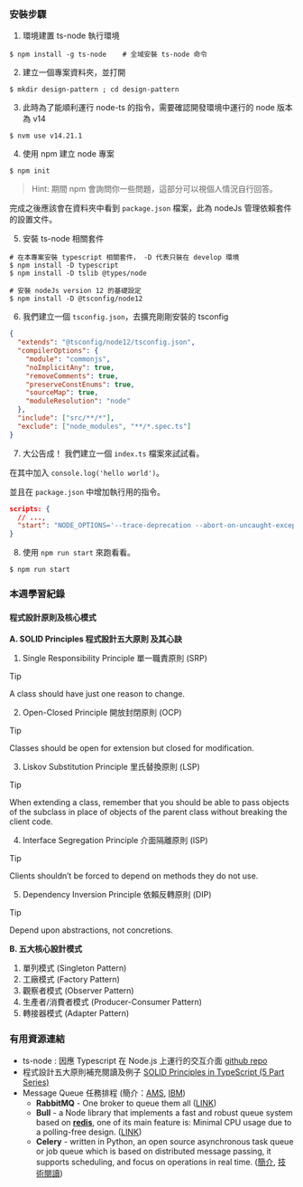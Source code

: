 ### 安裝步驟
1. 環境建置 ts-node 執行環境
```shell
$ npm install -g ts-node    # 全域安裝 ts-node 命令

```

2. 建立一個專案資料夾，並打開
```shell
$ mkdir design-pattern ; cd design-pattern
```

3. 此時為了能順利運行 node-ts 的指令，需要確認開發環境中運行的 node 版本為 v14
```shell
$ nvm use v14.21.1
```

4. 使用 npm 建立 node 專案
```shell
$ npm init
```

> Hint: 期間 npm 會詢問你一些問題，這部分可以視個人情況自行回答。

完成之後應該會在資料夾中看到 `package.json` 檔案，此為 nodeJs 管理依賴套件的設置文件。

5. 安裝 ts-node 相關套件
```shell
# 在本專案安裝 typescript 相關套件， -D 代表只裝在 develop 環境
$ npm install -D typescript
$ npm install -D tslib @types/node

# 安裝 nodeJs version 12 的基礎設定
$ npm install -D @tsconfig/node12
```

6. 我們建立一個 `tsconfig.json`，去擴充剛剛安裝的 tsconfig
```json
{
  "extends": "@tsconfig/node12/tsconfig.json",
  "compilerOptions": {
    "module": "commonjs",
    "noImplicitAny": true,
    "removeComments": true,
    "preserveConstEnums": true,
    "sourceMap": true,
    "moduleResolution": "node"
  },
  "include": ["src/**/*"],
  "exclude": ["node_modules", "**/*.spec.ts"]
}
```

7. 大公告成！ 我們建立一個 `index.ts` 檔案來試試看。

在其中加入 `console.log('hello world')`。


並且在 `package.json` 中增加執行用的指令。

```json
scripts: {
  // ...,
  "start": "NODE_OPTIONS='--trace-deprecation --abort-on-uncaught-exception' ts-node ./index.ts"
}
```

8. 使用 `npm run start` 來跑看看。

```shell
$ npm run start
```

### 本週學習紀錄
#### 程式設計原則及核心模式
**A. SOLID Principles 程式設計五大原則 及其心訣**
1. Single Responsibility Principle 單一職責原則 (SRP)
> [!TIP]
> A class should have just one reason to change.
2. Open-Closed Principle 開放封閉原則 (OCP)
> [!TIP]
> Classes should be open for extension but closed for modification.
3. Liskov Substitution Principle 里氏替換原則 (LSP)
> [!TIP]
> When extending a class, remember that you should be able to pass objects of the subclass in place of objects of the parent class without breaking the client code.
4. Interface Segregation Principle 介面隔離原則 (ISP)
> [!TIP]
> Clients shouldn’t be forced to depend on methods they do not use.
5. Dependency Inversion Principle 依賴反轉原則 (DIP)
> [!TIP]
> Depend upon abstractions, not concretions.

**B. 五大核心設計模式**

1. 單列模式 (Singleton Pattern)
2. 工廠模式 (Factory Pattern)
3. 觀察者模式 (Observer Pattern)
4. 生產者/消費者模式 (Producer-Consumer Pattern)
5. 轉接器模式 (Adapter Pattern)

### 有用資源連結
- ts-node : 因應 Typescript 在 Node.js 上運行的交互介面 [github repo](https://github.com/TypeStrong/ts-node)
- 程式設計五大原則補充閱讀及例子 [SOLID Principles in TypeScript (5 Part Series)](https://dev.to/jmalvarez/single-responsibility-principle-in-typescript-859)
- Message Queue 任務排程 (簡介：[AMS](https://aws.amazon.com/message-queue/#:~:text=A%20message%20queue%20is%20a,once%2C%20by%20a%20single%20consumer.), [IBM](https://www.ibm.com/topics/message-queues))
  - **RabbitMQ** - One broker to queue them all ([LINK](https://www.rabbitmq.com/))
  - **Bull** - a Node library that implements a fast and robust queue system based on [**redis**](https://redis.io/), one of its main feature is: Minimal CPU usage due to a polling-free design. ([LINK](https://optimalbits.github.io/bull/))
  - **Celery** - written in Python, an open source asynchronous task queue or job queue which is based on distributed message passing, it supports scheduling, and focus on operations in real time. ([簡介](https://docs.celeryq.dev/en/stable/getting-started/introduction.html), [技術閱讀](https://medium.com/@v0220225/backend-%E6%8E%92%E7%A8%8B%E6%8E%92%E8%B5%B7%E4%BE%86-celery-7cd8ca964716))
